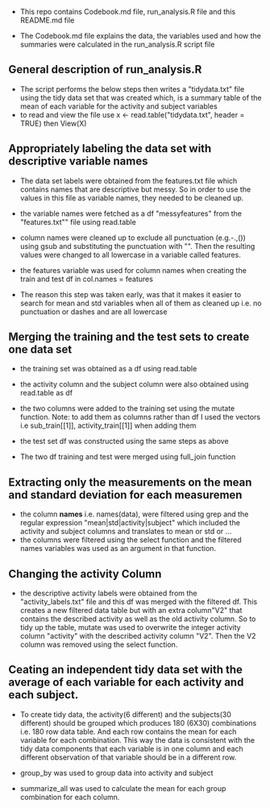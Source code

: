 - This repo contains Codebook.md file, run_analysis.R file and this README.md file

- The Codebook.md file explains the data, the variables used and how the summaries were calculated in the run_analysis.R script file  


## General description of run_analysis.R
- The script performs the below steps then writes a "tidydata.txt" file using the tidy data set that was created which, is a summary table of the mean of each variable for the activity and subject variables
- to read and view the file use x <- read.table("tidydata.txt", header = TRUE) then View(X)

## Appropriately labeling the data set with descriptive variable names

- The data set labels were obtained from the features.txt file which contains names that are descriptive but messy. So in order to use the values in this file as variable names, they needed to be cleaned up. 

- the variable names were fetched as a df "messyfeatures" from the "features.txt"" file  using read.table

- column names were cleaned up to exclude all punctuation (e.g.-.,()) using gsub and substituting the punctuation with "". Then the resulting values were changed to all lowercase in a variable called features.

- the features variable was used for column names when creating the train and test df in col.names = features

- The reason this step was taken early, was that it makes it easier to search for mean and std variables when all of them as cleaned up i.e. no punctuation or dashes and are all lowercase

## Merging the training and the test sets to create one data set

- the training set was obtained as a df using read.table

- the activity column and the subject column were also obtained using read.table as df

- the two columns were added to the training set using the mutate function. Note: to add them as columns rather than df I used the vectors i.e sub_train[[1]], activity_train[[1]] when adding them 

- the test set df was constructed using the same steps as above

- The two df training and test were merged using full_join function

## Extracting only the measurements on the mean and standard deviation for each measuremen

- the column **names**  i.e. names(data), were filtered using  grep and the regular expression "mean|std|activity|subject" which included the activity and subject columns and translates to mean or std or ... 
- the columns were filtered using the select function and the filtered names variables was used as an argument in that function.

## Changing the activity Column 
- the descriptive activity labels were obtained from the "activity_labels.txt" file and this df was merged with the filtered df. This creates a new filtered data table but with an extra column"V2" that contains the described activity as well as the old activity column.  So to tidy up the table, mutate was used to overwrite the integer activity column "activity" with the described activity column "V2". Then the V2 column was removed using the select function. 

## Ceating an independent tidy data set with the average of each variable for each activity and each subject.

- To create tidy data, the activity(6 different) and the subjects(30 different) should be grouped which produces 180 (6X30) combinations i.e. 180 row data table. And each row contains the mean for each variable for each combination. This way the data is consistent with the tidy data components that each variable is in one column and each different observation of that variable should be in a different row.

- group_by was used to group data into activity and subject

- summarize_all was used to calculate the mean for each group combination for each column. 

